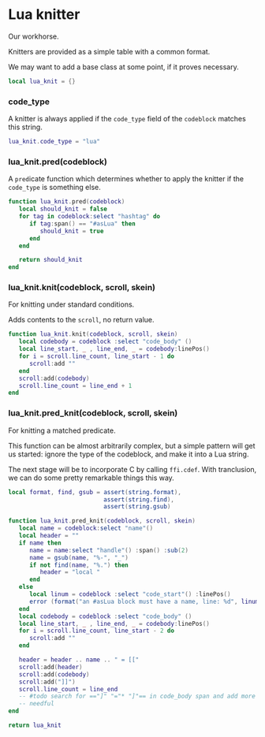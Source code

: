 # Lua knitter


 Our workhorse.


Knitters are provided as a simple table with a common format.


We may want to add a base class at some point, if it proves necessary.

```lua
local lua_knit = {}
```
### code_type

A knitter is always applied if the ``code_type`` field of the ``codeblock``
matches this string.

```lua
lua_knit.code_type = "lua"
```
### lua_knit.pred(codeblock)

A ``pred``icate function which determines whether to apply the knitter if the
``code_type`` is something else.

```lua
function lua_knit.pred(codeblock)
   local should_knit = false
   for tag in codeblock:select "hashtag" do
      if tag:span() == "#asLua" then
         should_knit = true
      end
   end

   return should_knit
end
```
### lua_knit.knit(codeblock, scroll, skein)

For knitting under standard conditions.


Adds contents to the ``scroll``, no return value.

```lua
function lua_knit.knit(codeblock, scroll, skein)
   local codebody = codeblock :select "code_body" ()
   local line_start, _ , line_end, _ = codebody:linePos()
   for i = scroll.line_count, line_start - 1 do
      scroll:add ""
   end
   scroll:add(codebody)
   scroll.line_count = line_end + 1
end
```
### lua_knit.pred_knit(codeblock, scroll, skein)

For knitting a matched predicate.


This function can be almost arbitrarily complex, but a simple pattern will get
us started: ignore the type of the codeblock, and make it into a Lua string.


The next stage will be to incorporate C by calling ``ffi.cdef``.  With
tranclusion, we can do some pretty remarkable things this way.

```lua
local format, find, gsub = assert(string.format),
                           assert(string.find),
                           assert(string.gsub)

function lua_knit.pred_knit(codeblock, scroll, skein)
   local name = codeblock:select "name"()
   local header = ""
   if name then
      name = name:select "handle"() :span() :sub(2)
      name = gsub(name, "%-", "_")
      if not find(name, "%.") then
         header = "local "
      end
   else
      local linum = codeblock :select "code_start"() :linePos()
      error (format("an #asLua block must have a name, line: %d", linum))
   end
   local codebody = codeblock :select "code_body" ()
   local line_start, _ , line_end, _ = codebody:linePos()
   for i = scroll.line_count, line_start - 2 do
      scroll:add ""
   end

   header = header .. name .. " = [["
   scroll:add(header)
   scroll:add(codebody)
   scroll:add("]]")
   scroll.line_count = line_end
   -- #todo search for =="]" "="* "]"== in code_body span and add more = if
   -- needful
end
```
```lua
return lua_knit
```
